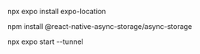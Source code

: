 npx expo install expo-location


npm install @react-native-async-storage/async-storage


npx expo start --tunnel
